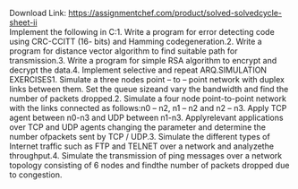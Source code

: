 Download Link: https://assignmentchef.com/product/solved-solvedcycle-sheet-ii
<br>
Implement the following in C:1. Write a program for error detecting code using CRC-CCITT (16- bits) and Hamming codegeneration.2. Write a program for distance vector algorithm to find suitable path for transmission.3. Write a program for simple RSA algorithm to encrypt and decrypt the data.4. Implement selective and repeat ARQ.SIMULATION EXERCISES1. Simulate a three nodes point – to – point network with duplex links between them. Set the queue sizeand vary the bandwidth and find the number of packets dropped.2. Simulate a four node point-to-point network with the links connected as follows:n0 – n2, n1 – n2 and n2 – n3. Apply TCP agent between n0-n3 and UDP between n1-n3. Applyrelevant applications over TCP and UDP agents changing the parameter and determine the number ofpackets sent by TCP / UDP.3. Simulate the different types of Internet traffic such as FTP and TELNET over a network and analyzethe throughput.4. Simulate the transmission of ping messages over a network topology consisting of 6 nodes and findthe number of packets dropped due to congestion.